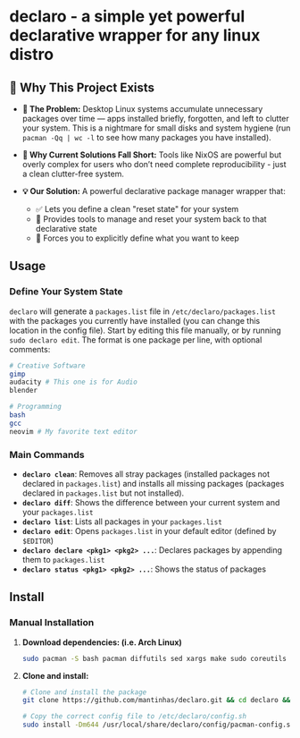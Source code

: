 # declaro - a simple yet powerful declarative wrapper for any linux distro

## 🚀 Why This Project Exists

- **🚧 The Problem:** Desktop Linux systems accumulate unnecessary packages over time — apps installed briefly, forgotten, and left to clutter your system. This is a nightmare for small disks and system hygiene (run `pacman -Qq | wc -l` to see how many packages you have installed).

- **🤔 Why Current Solutions Fall Short:** Tools like NixOS are powerful but overly complex for users who don’t need complete reproducibility - just a clean clutter-free system.

- **💡 Our Solution:** A powerful declarative package manager wrapper that:
    - ✅ Lets you define a clean "reset state" for your system
    - 🔄 Provides tools to manage and reset your system back to that declarative state
    - 📝 Forces you to explicitly define what you want to keep

## Usage

### Define Your System State

`declaro` will generate a `packages.list` file in `/etc/declaro/packages.list` with the packages you currently have installed (you can change this location in the config file). Start by editing this file manually, or by running `sudo declaro edit`. The format is one package per line, with optional comments:

```bash
# Creative Software
gimp
audacity # This one is for Audio
blender

# Programming
bash
gcc
neovim # My favorite text editor
```

### Main Commands

- **`declaro clean`**: Removes all stray packages (installed packages not declared in `packages.list`) and installs all missing packages (packages declared in `packages.list` but not installed).
- **`declaro diff`**: Shows the difference between your current system and your `packages.list`
- **`declaro list`**: Lists all packages in your `packages.list`
- **`declaro edit`**: Opens `packages.list` in your default editor (defined by `$EDITOR`)
- **`declaro declare <pkg1> <pkg2> ...`**: Declares packages by appending them to `packages.list`
- **`declaro status <pkg1> <pkg2> ...`**: Shows the status of packages

## Install

### Manual Installation

1. **Download dependencies: (i.e. Arch Linux)**
    ```bash
    sudo pacman -S bash pacman diffutils sed xargs make sudo coreutils
    ```

2. **Clone and install:**
    ```bash
    # Clone and install the package
    git clone https://github.com/mantinhas/declaro.git && cd declaro && make install

    # Copy the correct config file to /etc/declaro/config.sh
    sudo install -Dm644 /usr/local/share/declaro/config/pacman-config.sh /etc/declaro/config.sh
    ```
